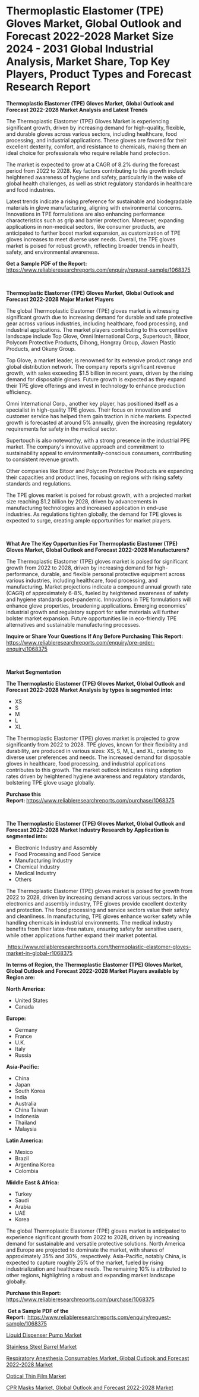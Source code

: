 <p><h1>Thermoplastic Elastomer (TPE) Gloves Market, Global Outlook and Forecast 2022-2028 Market Size 2024 - 2031 Global Industrial Analysis, Market Share, Top Key Players, Product Types and Forecast Research Report</h1></p><p><strong>Thermoplastic Elastomer (TPE) Gloves Market, Global Outlook and Forecast 2022-2028 Market Analysis and Latest Trends</strong></p>
<p><p>The Thermoplastic Elastomer (TPE) Gloves Market is experiencing significant growth, driven by increasing demand for high-quality, flexible, and durable gloves across various sectors, including healthcare, food processing, and industrial applications. These gloves are favored for their excellent dexterity, comfort, and resistance to chemicals, making them an ideal choice for professionals who require reliable hand protection. </p><p>The market is expected to grow at a CAGR of 8.2% during the forecast period from 2022 to 2028. Key factors contributing to this growth include heightened awareness of hygiene and safety, particularly in the wake of global health challenges, as well as strict regulatory standards in healthcare and food industries. </p><p>Latest trends indicate a rising preference for sustainable and biodegradable materials in glove manufacturing, aligning with environmental concerns. Innovations in TPE formulations are also enhancing performance characteristics such as grip and barrier protection. Moreover, expanding applications in non-medical sectors, like consumer products, are anticipated to further boost market expansion, as customization of TPE gloves increases to meet diverse user needs. Overall, the TPE gloves market is poised for robust growth, reflecting broader trends in health, safety, and environmental awareness.</p></p>
<p><strong>Get a Sample PDF of the Report:&nbsp;</strong> <a href="https://www.reliableresearchreports.com/enquiry/request-sample/1068375?utm_campaign=36&utm_medium=2&utm_source=Github&utm_content=ia&utm_term=25122024&utm_id=thermoplastic-elastomer-tpe-gloves-market-global-outlook-and-forecast-2022-2028">https://www.reliableresearchreports.com/enquiry/request-sample/1068375</a></p>
<p>&nbsp;</p>
<p><strong>Thermoplastic Elastomer (TPE) Gloves Market, Global Outlook and Forecast 2022-2028 Major Market Players</strong></p>
<p><p>The global Thermoplastic Elastomer (TPE) gloves market is witnessing significant growth due to increasing demand for durable and safe protective gear across various industries, including healthcare, food processing, and industrial applications. The market players contributing to this competitive landscape include Top Glove, Omni International Corp., Supertouch, Bitoor, Polycom Protective Products, Dihong, Hongray Group, Jiawen Plastic Products, and Okuny Group.</p><p>Top Glove, a market leader, is renowned for its extensive product range and global distribution network. The company reports significant revenue growth, with sales exceeding $1.5 billion in recent years, driven by the rising demand for disposable gloves. Future growth is expected as they expand their TPE glove offerings and invest in technology to enhance production efficiency.</p><p>Omni International Corp., another key player, has positioned itself as a specialist in high-quality TPE gloves. Their focus on innovation and customer service has helped them gain traction in niche markets. Expected growth is forecasted at around 5% annually, given the increasing regulatory requirements for safety in the medical sector.</p><p>Supertouch is also noteworthy, with a strong presence in the industrial PPE market. The company's innovative approach and commitment to sustainability appeal to environmentally-conscious consumers, contributing to consistent revenue growth. </p><p>Other companies like Bitoor and Polycom Protective Products are expanding their capacities and product lines, focusing on regions with rising safety standards and regulations.</p><p>The TPE gloves market is poised for robust growth, with a projected market size reaching $1.2 billion by 2028, driven by advancements in manufacturing technologies and increased application in end-use industries. As regulations tighten globally, the demand for TPE gloves is expected to surge, creating ample opportunities for market players.</p></p>
<p>&nbsp;</p>
<p><strong>What Are The Key Opportunities For Thermoplastic Elastomer (TPE) Gloves Market, Global Outlook and Forecast 2022-2028 Manufacturers?</strong></p>
<p><p>The Thermoplastic Elastomer (TPE) gloves market is poised for significant growth from 2022 to 2028, driven by increasing demand for high-performance, durable, and flexible personal protective equipment across various industries, including healthcare, food processing, and manufacturing. Market projections indicate a compound annual growth rate (CAGR) of approximately 6-8%, fueled by heightened awareness of safety and hygiene standards post-pandemic. Innovations in TPE formulations will enhance glove properties, broadening applications. Emerging economies' industrial growth and regulatory support for safer materials will further bolster market expansion. Future opportunities lie in eco-friendly TPE alternatives and sustainable manufacturing processes.</p></p>
<p><strong>Inquire or Share Your Questions If Any Before Purchasing This Report:</strong> <a href="https://www.reliableresearchreports.com/enquiry/pre-order-enquiry/1068375?utm_campaign=36&utm_medium=2&utm_source=Github&utm_content=ia&utm_term=25122024&utm_id=thermoplastic-elastomer-tpe-gloves-market-global-outlook-and-forecast-2022-2028">https://www.reliableresearchreports.com/enquiry/pre-order-enquiry/1068375</a></p>
<p>&nbsp;</p>
<p><strong>Market Segmentation</strong></p>
<p><strong>The Thermoplastic Elastomer (TPE) Gloves Market, Global Outlook and Forecast 2022-2028 Market Analysis by types is segmented into:</strong></p>
<p><ul><li>XS</li><li>S</li><li>M</li><li>L</li><li>XL</li></ul></p>
<p><p>The Thermoplastic Elastomer (TPE) gloves market is projected to grow significantly from 2022 to 2028. TPE gloves, known for their flexibility and durability, are produced in various sizes: XS, S, M, L, and XL, catering to diverse user preferences and needs. The increased demand for disposable gloves in healthcare, food processing, and industrial applications contributes to this growth. The market outlook indicates rising adoption rates driven by heightened hygiene awareness and regulatory standards, bolstering TPE glove usage globally.</p></p>
<p><strong>Purchase this Report:&nbsp;</strong><a href="https://www.reliableresearchreports.com/purchase/1068375?utm_campaign=36&utm_medium=2&utm_source=Github&utm_content=ia&utm_term=25122024&utm_id=thermoplastic-elastomer-tpe-gloves-market-global-outlook-and-forecast-2022-2028">https://www.reliableresearchreports.com/purchase/1068375</a></p>
<p>&nbsp;</p>
<p><strong>The Thermoplastic Elastomer (TPE) Gloves Market, Global Outlook and Forecast 2022-2028 Market Industry Research by Application is segmented into:</strong></p>
<p><ul><li>Electronic Industry and Assembly</li><li>Food Processing and Food Service</li><li>Manufacturing Industry</li><li>Chemical Industry</li><li>Medical Industry</li><li>Others</li></ul></p>
<p><p>The Thermoplastic Elastomer (TPE) gloves market is poised for growth from 2022 to 2028, driven by increasing demand across various sectors. In the electronics and assembly industry, TPE gloves provide excellent dexterity and protection. The food processing and service sectors value their safety and cleanliness. In manufacturing, TPE gloves enhance worker safety while handling chemicals in industrial environments. The medical industry benefits from their latex-free nature, ensuring safety for sensitive users, while other applications further expand their market potential.</p></p>
<p><a href="https://www.reliableresearchreports.com/thermoplastic-elastomer-gloves-market-in-global-r1068375?utm_campaign=36&utm_medium=2&utm_source=Github&utm_content=ia&utm_term=25122024&utm_id=thermoplastic-elastomer-tpe-gloves-market-global-outlook-and-forecast-2022-2028">&nbsp;https://www.reliableresearchreports.com/thermoplastic-elastomer-gloves-market-in-global-r1068375</a></p>
<p><strong>In terms of Region, the Thermoplastic Elastomer (TPE) Gloves Market, Global Outlook and Forecast 2022-2028 Market Players available by Region are:</strong></p>
<p>
    <p> <strong> North America: </strong>
        <ul>
            <li>United States</li>
            <li>Canada</li>
        </ul>
        </p> 
    <p> <strong> Europe: </strong>
        <ul>
            <li>Germany</li>
            <li>France</li>
            <li>U.K.</li>
            <li>Italy</li>
            <li>Russia</li>
        </ul>
        </p> 
    <p> <strong> Asia-Pacific: </strong>
        <ul>
            <li>China</li>
            <li>Japan</li>
            <li>South Korea</li>
            <li>India</li>
            <li>Australia</li>
            <li>China Taiwan</li>
            <li>Indonesia</li>
            <li>Thailand</li>
            <li>Malaysia</li>
        </ul>
        </p> 
    <p> <strong> Latin America: </strong>
        <ul>
            <li>Mexico</li>
            <li>Brazil</li>
            <li>Argentina Korea</li>
            <li>Colombia</li>
        </ul>
        </p> 
    <p> <strong> Middle East & Africa: </strong>
        <ul>
            <li>Turkey</li>
            <li>Saudi</li>
            <li>Arabia</li>
            <li>UAE</li>
            <li>Korea</li>
        </ul>
    </p>
    </p>
<p><p>The global Thermoplastic Elastomer (TPE) gloves market is anticipated to experience significant growth from 2022 to 2028, driven by increasing demand for sustainable and versatile protective solutions. North America and Europe are projected to dominate the market, with shares of approximately 35% and 30%, respectively. Asia-Pacific, notably China, is expected to capture roughly 25% of the market, fueled by rising industrialization and healthcare needs. The remaining 10% is attributed to other regions, highlighting a robust and expanding market landscape globally.</p></p>
<p><strong>Purchase this Report: </strong><a href="https://www.reliableresearchreports.com/purchase/1068375?utm_campaign=36&utm_medium=2&utm_source=Github&utm_content=ia&utm_term=25122024&utm_id=thermoplastic-elastomer-tpe-gloves-market-global-outlook-and-forecast-2022-2028">https://www.reliableresearchreports.com/purchase/1068375</a></p>
<p>&nbsp;<strong>Get a Sample PDF of the Report:&nbsp;&nbsp;</strong><a href="https://www.reliableresearchreports.com/enquiry/request-sample/1068375?utm_campaign=36&utm_medium=2&utm_source=Github&utm_content=ia&utm_term=25122024&utm_id=thermoplastic-elastomer-tpe-gloves-market-global-outlook-and-forecast-2022-2028">https://www.reliableresearchreports.com/enquiry/request-sample/1068375</a></p>
<p><strong></strong></p>
<p><p><a href="https://www.linkedin.com/pulse/driving-forces-behind-liquid-dispenser-pump-market-expansion-7vrdc?utm_campaign=36&utm_medium=2&utm_source=Github&utm_content=ia&utm_term=25122024&utm_id=thermoplastic-elastomer-tpe-gloves-market-global-outlook-and-forecast-2022-2028">Liquid Dispenser Pump Market</a></p><p><a href="https://www.linkedin.com/pulse/detailed-stainless-steel-barrel-market-report-projected-noqzc?utm_campaign=36&utm_medium=2&utm_source=Github&utm_content=ia&utm_term=25122024&utm_id=thermoplastic-elastomer-tpe-gloves-market-global-outlook-and-forecast-2022-2028">Stainless Steel Barrel Market</a></p><p><a href="https://github.com/tambraunrue691969/Market-Research-Report-List-1/blob/main/respiratory-anesthesia-consumables-market-global-outlook-and-forecast-2022-2028-market.md?utm_campaign=36&utm_medium=2&utm_source=Github&utm_content=ia&utm_term=25122024&utm_id=thermoplastic-elastomer-tpe-gloves-market-global-outlook-and-forecast-2022-2028">Respiratory Anesthesia Consumables Market, Global Outlook and Forecast 2022-2028 Market</a></p><p><a href="https://www.linkedin.com/pulse/sus-genius-market-wq1cf?utm_campaign=36&utm_medium=2&utm_source=Github&utm_content=ia&utm_term=25122024&utm_id=thermoplastic-elastomer-tpe-gloves-market-global-outlook-and-forecast-2022-2028">Optical Thin Film Market</a></p><p><a href="https://github.com/tona7vba/Market-Research-Report-List-1/blob/main/cpr-masks-market-global-outlook-and-forecast-2022-2028-market.md?utm_campaign=36&utm_medium=2&utm_source=Github&utm_content=ia&utm_term=25122024&utm_id=thermoplastic-elastomer-tpe-gloves-market-global-outlook-and-forecast-2022-2028">CPR Masks Market, Global Outlook and Forecast 2022-2028 Market</a></p></p>
